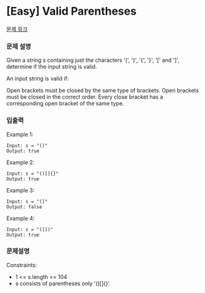 # [Easy] Valid Parentheses 

[문제 링크](https://leetcode.com/problems/valid-parentheses/)

### 문제 설명
Given a string s containing just the characters '(', ')', '{', '}', '[' and ']', determine if the input string is valid.

An input string is valid if:

Open brackets must be closed by the same type of brackets.
Open brackets must be closed in the correct order.
Every close bracket has a corresponding open bracket of the same type.

### 입출력
Example 1:
```
Input: s = "()"
Output: true
```
Example 2:
```
Input: s = "()[]{}"
Output: true
```
Example 3:
```
Input: s = "(]"
Output: false
```
Example 4:
```
Input: s = "([])"
Output: true
```

### 문제설명
Constraints:
- 1 <= s.length <= 104
- s consists of parentheses only '()[]{}'.